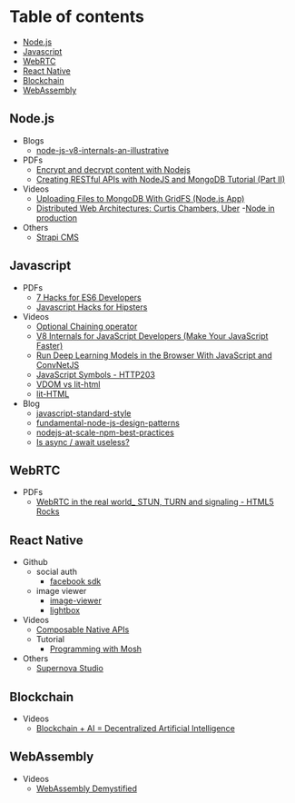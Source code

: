 # Table of contents

- [Node.js](#nodejs)
- [Javascript](#javascript)
- [WebRTC](#webrtc)
- [React Native](#react-native)
- [Blockchain](#blockchain)
- [WebAssembly](#webassembly)

## Node.js
  - Blogs
    - [node-js-v8-internals-an-illustrative](https://codeburst.io/node-js-v8-internals-an-illustrative-primer-83766e983bf6)
  - PDFs
    - [Encrypt and decrypt content with Nodejs](pdf/node/Encrypt%20and%20decrypt%20content%20with%20Nodejs%20-%20chris-rock.pdf)
    - [Creating RESTful APIs with NodeJS and MongoDB Tutorial (Part II)](pdf/node/Creating%20RESTful%20APIs%20with%20NodeJS%20and%20MongoDB%20Tutorial%20(Part%20II)%20_%20Adrian%20Mejia%20Blog.pdf)
  - Videos
    - [Uploading Files to MongoDB With GridFS (Node.js App)](https://www.youtube.com/watch?v=3f5Q9wDePzY)
    - [Distributed Web Architectures: Curtis Chambers, Uber](https://www.youtube.com/watch?v=vujVmugFsKc&list=PLFk35rHowTvGUsVMO6r8KPUryn7sjSbjO&index=7&t=0s)
    -[Node in production](https://node.university/p/node-in-production)
  - Others
    - [Strapi CMS](https://github.com/strapi/strapi)
    
## Javascript
  - PDFs
    - [7 Hacks for ES6 Developers](pdf/js/7%20Hacks%20for%20ES6%20Developers%20–%20DailyJS%20–%20Medium.pdf)
    - [Javascript Hacks for Hipsters](pdf/js/Javascript%20Hacks%20for%20Hipsters%20–%20Hacker%20Noon.pdf)
  - Videos
    - [Optional Chaining operator](https://www.youtube.com/watch?v=FKRVqtP8o48)
    - [V8 Internals for JavaScript Developers (Make Your JavaScript Faster)](https://www.youtube.com/watch?v=EhpmNyR2Za0)
    - [Run Deep Learning Models in the Browser With JavaScript and ConvNetJS](https://www.youtube.com/watch?v=out-60vx558)
    - [JavaScript Symbols - HTTP203](https://www.youtube.com/watch?v=qIU151UPOSY)
    - [VDOM vs lit-html](https://www.youtube.com/watch?v=uCHZJy2n8Qs)
    - [lit-HTML](https://www.youtube.com/watch?v=Io6JjgckHbg)
  - Blog
    - [javascript-standard-style](https://standardjs.com/rules.html#javascript-standard-style)
    - [fundamental-node-js-design-patterns](https://blog.risingstack.com/fundamental-node-js-design-patterns)
    - [nodejs-at-scale-npm-best-practices](https://blog.risingstack.com/nodejs-at-scale-npm-best-practices)
    - [Is async / await useless?](https://www.youtube.com/watch?v=ho5PnBOoacw)
    
## WebRTC
  - PDFs
    - [WebRTC in the real world_ STUN, TURN and signaling - HTML5 Rocks](pdf/webrtc/WebRTC%20in%20the%20real%20world_%20STUN%2C%20TURN%20and%20signaling%20-%20HTML5%20Rocks.pdf)
  
## React Native
  - Github
    - social auth
      - [facebook sdk](https://developers.facebook.com/docs/react-native/login)
    - image viewer
      - [image-viewer](https://github.com/ascoders/react-native-image-viewer)
      - [lightbox](https://github.com/oblador/react-native-lightbox)
  - Videos
    - [Composable Native APIs](https://www.youtube.com/watch?v=ksdnkm_zSW8)
    - Tutorial
      - [Programming with Mosh](https://www.youtube.com/playlist?list=PLTjRvDozrdlydy3uUBWZlLUTNpJSGGCEm)
  - Others
    - [Supernova Studio](https://supernova.studio)
    
## Blockchain
  - Videos
    - [Blockchain + AI = Decentralized Artificial Intelligence](https://www.youtube.com/watch?v=ogk4DnqXvuA)
    
## WebAssembly
  - Videos
    - [WebAssembly Demystified](https://www.youtube.com/watch?v=6Y3W94_8scw)
